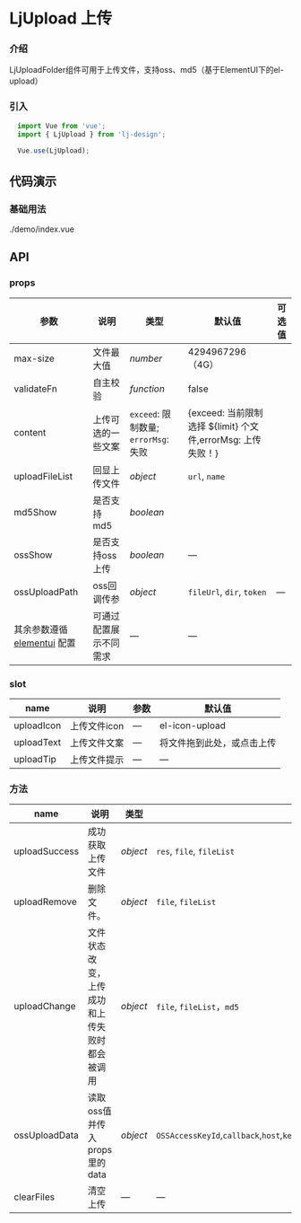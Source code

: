 # LjUpload 上传

### 介绍
LjUploadFolder组件可用于上传文件，支持oss、md5（基于ElementUI下的el-upload）
### 引入

```js
  import Vue from 'vue';
  import { LjUpload } from 'lj-design';
  
  Vue.use(LjUpload);
```

## 代码演示

### 基础用法

<demo-code>./demo/index.vue</demo-code>

## API

### props

| 参数 | 说明 | 类型 |  默认值 | 可选值
|------|------|-----|---------|---------|
| max-size | 文件最大值 | _number_ | 4294967296（4G） |
| validateFn | 自主校验  | _function_ | false  |
| content | 上传可选的一些文案 |`exceed`: 限制数量; `errorMsg`: 失败 | {exceed: 当前限制选择 ${limit} 个文件,errorMsg: 上传失败！} |
| uploadFileList | 回显上传文件 | _object_ | `url`, `name` |
| md5Show | 是否支持md5 | _boolean_ | |
| ossShow | 是否支持oss上传 | _boolean_ | — |
| ossUploadPath | oss回调传参 | _object_ | `fileUrl`, `dir`, `token` | — |
| 其余参数遵循 [elementui](https://element.eleme.cn/#/zh-CN/component/upload) 配置 | 可通过配置展示不同需求 | — | — |

### slot

| name | 说明 | 参数 | 默认值
|------|------|-----|-----|
| uploadIcon | 上传文件icon | — | el-icon-upload |
| uploadText | 上传文件文案 | — | 将文件拖到此处，或点击上传 |
| uploadTip | 上传文件提示 | — | — |
### 方法

| name | 说明 | 类型 | 返回值 |
|------|------|-----|-----|
| uploadSuccess | 成功获取上传文件 | _object_ | `res`, `file`, `fileList` |
| uploadRemove |  删除文件。 | _object_ | `file`, `fileList` |
| uploadChange |  文件状态改变，上传成功和上传失败时都会被调用 | _object_ | `file`, `fileList`，`md5` |
| ossUploadData | 读取oss值并传入props里的data | _object_ | `OSSAccessKeyId`,`callback`,`host`,`key`,`policy`,`signature`,`success_action_status`, |
| clearFiles | 清空上传 | — | — |